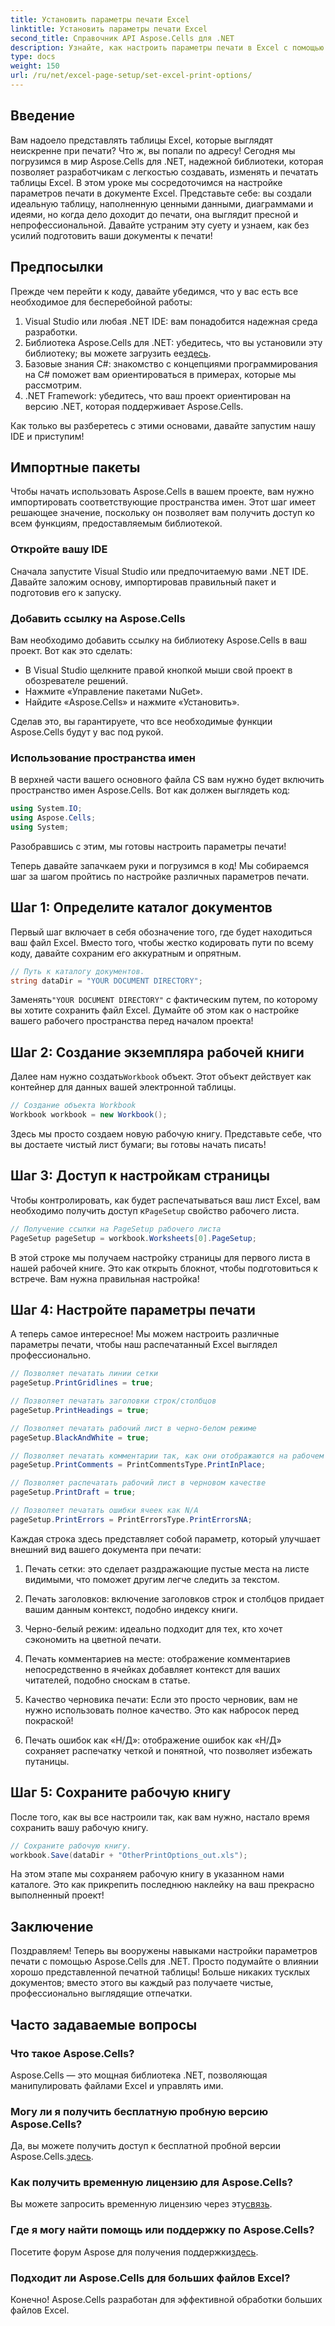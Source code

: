 ```yaml
---
title: Установить параметры печати Excel
linktitle: Установить параметры печати Excel
second_title: Справочник API Aspose.Cells для .NET
description: Узнайте, как настроить параметры печати в Excel с помощью Aspose.Cells для .NET, с помощью этого подробного пошагового руководства.
type: docs
weight: 150
url: /ru/net/excel-page-setup/set-excel-print-options/
---
```

## Введение

Вам надоело представлять таблицы Excel, которые выглядят неискренне при печати? Что ж, вы попали по адресу! Сегодня мы погрузимся в мир Aspose.Cells для .NET, надежной библиотеки, которая позволяет разработчикам с легкостью создавать, изменять и печатать таблицы Excel. В этом уроке мы сосредоточимся на настройке параметров печати в документе Excel. Представьте себе: вы создали идеальную таблицу, наполненную ценными данными, диаграммами и идеями, но когда дело доходит до печати, она выглядит пресной и непрофессиональной. Давайте устраним эту суету и узнаем, как без усилий подготовить ваши документы к печати! 

## Предпосылки

Прежде чем перейти к коду, давайте убедимся, что у вас есть все необходимое для бесперебойной работы:

1. Visual Studio или любая .NET IDE: вам понадобится надежная среда разработки.
2. Библиотека Aspose.Cells для .NET: убедитесь, что вы установили эту библиотеку; вы можете загрузить ее[здесь](https://releases.aspose.com/cells/net/).
3. Базовые знания C#: знакомство с концепциями программирования на C# поможет вам ориентироваться в примерах, которые мы рассмотрим.
4. .NET Framework: убедитесь, что ваш проект ориентирован на версию .NET, которая поддерживает Aspose.Cells.
   
Как только вы разберетесь с этими основами, давайте запустим нашу IDE и приступим!

## Импортные пакеты

Чтобы начать использовать Aspose.Cells в вашем проекте, вам нужно импортировать соответствующие пространства имен. Этот шаг имеет решающее значение, поскольку он позволяет вам получить доступ ко всем функциям, предоставляемым библиотекой.

### Откройте вашу IDE

Сначала запустите Visual Studio или предпочитаемую вами .NET IDE. Давайте заложим основу, импортировав правильный пакет и подготовив его к запуску.

### Добавить ссылку на Aspose.Cells

Вам необходимо добавить ссылку на библиотеку Aspose.Cells в ваш проект. Вот как это сделать:

- В Visual Studio щелкните правой кнопкой мыши свой проект в обозревателе решений.
- Нажмите «Управление пакетами NuGet».
- Найдите «Aspose.Cells» и нажмите «Установить». 

Сделав это, вы гарантируете, что все необходимые функции Aspose.Cells будут у вас под рукой.

### Использование пространства имен

В верхней части вашего основного файла CS вам нужно будет включить пространство имен Aspose.Cells. Вот как должен выглядеть код:

```csharp
using System.IO;
using Aspose.Cells;
using System;
```

Разобравшись с этим, мы готовы настроить параметры печати!

Теперь давайте запачкаем руки и погрузимся в код! Мы собираемся шаг за шагом пройтись по настройке различных параметров печати.

## Шаг 1: Определите каталог документов

Первый шаг включает в себя обозначение того, где будет находиться ваш файл Excel. Вместо того, чтобы жестко кодировать пути по всему коду, давайте сохраним его аккуратным и опрятным.

```csharp
// Путь к каталогу документов.
string dataDir = "YOUR DOCUMENT DIRECTORY";
```

 Заменять`"YOUR DOCUMENT DIRECTORY"` с фактическим путем, по которому вы хотите сохранить файл Excel. Думайте об этом как о настройке вашего рабочего пространства перед началом проекта!

## Шаг 2: Создание экземпляра рабочей книги

 Далее нам нужно создать`Workbook` объект. Этот объект действует как контейнер для данных вашей электронной таблицы.

```csharp
// Создание объекта Workbook
Workbook workbook = new Workbook();
```

Здесь мы просто создаем новую рабочую книгу. Представьте себе, что вы достаете чистый лист бумаги; вы готовы начать писать!

## Шаг 3: Доступ к настройкам страницы

 Чтобы контролировать, как будет распечатываться ваш лист Excel, вам необходимо получить доступ к`PageSetup` свойство рабочего листа.

```csharp
// Получение ссылки на PageSetup рабочего листа
PageSetup pageSetup = workbook.Worksheets[0].PageSetup;
```

В этой строке мы получаем настройку страницы для первого листа в нашей рабочей книге. Это как открыть блокнот, чтобы подготовиться к встрече. Вам нужна правильная настройка!

## Шаг 4: Настройте параметры печати

А теперь самое интересное! Мы можем настроить различные параметры печати, чтобы наш распечатанный Excel выглядел профессионально.

```csharp
// Позволяет печатать линии сетки
pageSetup.PrintGridlines = true;

// Позволяет печатать заголовки строк/столбцов
pageSetup.PrintHeadings = true;

// Позволяет печатать рабочий лист в черно-белом режиме
pageSetup.BlackAndWhite = true;

// Позволяет печатать комментарии так, как они отображаются на рабочем листе
pageSetup.PrintComments = PrintCommentsType.PrintInPlace;

// Позволяет распечатать рабочий лист в черновом качестве
pageSetup.PrintDraft = true;

// Позволяет печатать ошибки ячеек как N/A
pageSetup.PrintErrors = PrintErrorsType.PrintErrorsNA;
```

Каждая строка здесь представляет собой параметр, который улучшает внешний вид вашего документа при печати:

1. Печать сетки: это сделает раздражающие пустые места на листе видимыми, что поможет другим легче следить за текстом. 
   
2. Печать заголовков: включение заголовков строк и столбцов придает вашим данным контекст, подобно индексу книги.

3. Черно-белый режим: идеально подходит для тех, кто хочет сэкономить на цветной печати. 

4. Печать комментариев на месте: отображение комментариев непосредственно в ячейках добавляет контекст для ваших читателей, подобно сноскам в статье.

5. Качество черновика печати: Если это просто черновик, вам не нужно использовать полное качество. Это как набросок перед покраской!

6. Печать ошибок как «Н/Д»: отображение ошибок как «Н/Д» сохраняет распечатку четкой и понятной, что позволяет избежать путаницы.

## Шаг 5: Сохраните рабочую книгу

После того, как вы все настроили так, как вам нужно, настало время сохранить вашу рабочую книгу.

```csharp
// Сохраните рабочую книгу.
workbook.Save(dataDir + "OtherPrintOptions_out.xls");
```

На этом этапе мы сохраняем рабочую книгу в указанном нами каталоге. Это как прикрепить последнюю наклейку на ваш прекрасно выполненный проект!

## Заключение

Поздравляем! Теперь вы вооружены навыками настройки параметров печати с помощью Aspose.Cells для .NET. Просто подумайте о влиянии хорошо представленной печатной таблицы! Больше никаких тусклых документов; вместо этого вы каждый раз получаете чистые, профессионально выглядящие отпечатки. 

## Часто задаваемые вопросы

### Что такое Aspose.Cells?  
Aspose.Cells — это мощная библиотека .NET, позволяющая манипулировать файлами Excel и управлять ими.

### Могу ли я получить бесплатную пробную версию Aspose.Cells?  
 Да, вы можете получить доступ к бесплатной пробной версии Aspose.Cells.[здесь](https://releases.aspose.com/).

### Как получить временную лицензию для Aspose.Cells?  
 Вы можете запросить временную лицензию через эту[связь](https://purchase.aspose.com/temporary-license/).

### Где я могу найти помощь или поддержку по Aspose.Cells?  
 Посетите форум Aspose для получения поддержки[здесь](https://forum.aspose.com/c/cells/9).

### Подходит ли Aspose.Cells для больших файлов Excel?  
Конечно! Aspose.Cells разработан для эффективной обработки больших файлов Excel.